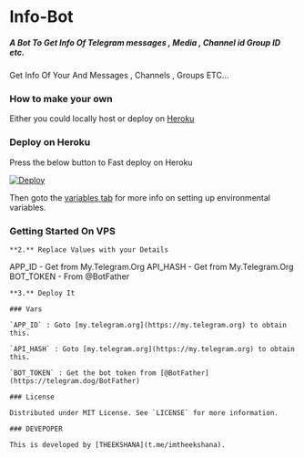 # Info-Bot

##### A Bot To Get Info Of Telegram messages , Media , Channel id Group ID etc.

Get Info Of Your And Messages , Channels , Groups ETC...

### How to make your own

Either you could locally host or deploy on [Heroku](https://heroku.com)

### Deploy on Heroku

Press the below button to Fast deploy on Heroku

[![Deploy](https://www.herokucdn.com/deploy/button.svg)](https://heroku.com/deploy?template=https://github.com/ImTheekshana126/TG-Info-Bot)

Then goto the <a href="#vars">variables tab</a> for more info on setting up environmental variables.

### Getting Started On VPS

```
**2.** Replace Values with your Details
```
APP_ID - Get from My.Telegram.Org
API_HASH - Get from My.Telegram.Org
BOT_TOKEN - From @BotFather
```
**3.** Deploy It

### Vars

`APP_ID` : Goto [my.telegram.org](https://my.telegram.org) to obtain this.

`API_HASH` : Goto [my.telegram.org](https://my.telegram.org) to obtain this.

`BOT_TOKEN` : Get the bot token from [@BotFather](https://telegram.dog/BotFather)

### License

Distributed under MIT License. See `LICENSE` for more information.

### DEVEPOPER

This is developed by [THEEKSHANA](t.me/imtheekshana).
